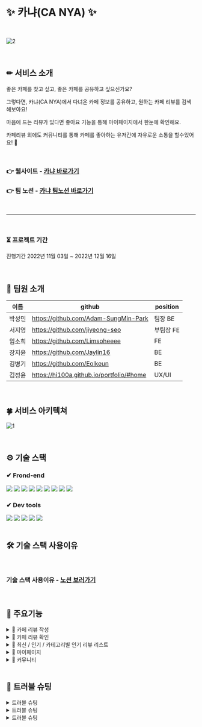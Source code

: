 # ✨ 카냐(CA NYA) ✨

<br>

![2](https://user-images.githubusercontent.com/113230019/207134762-c6c9e619-c272-4757-af0c-2327efd57ea8.png)

<br>

## ✏ 서비스 소개
좋은 카페를 찾고 싶고, 좋은 카페를 공유하고 싶으신가요?

그렇다면, 카냐(CA NYA)에서 다녀온 카페 정보를 공유하고, 원하는 카페 리뷰를 검색해보아요!

마음에 드는 리뷰가 있다면 좋아요 기능을 통해 마이페이지에서 한눈에 확인해요.

카페리뷰 외에도 커뮤니티를 통해 카페를 좋아하는 유저간에 자유로운 소통을 할수있어요! 💛

<br>

### 👉 웹사이트 - [카냐 바로가기](https://ca-nya.com/)
### 👉 팀 노션 - [카냐 팀노션 바로가기](https://rocky-mercury-85d.notion.site/Ca-Nya-9304947435c3401fae79601e18ed287a)

<br>

---

<br>

### ⏳ 프로젝트 기간
진행기간
2022년 11월 03일 ~ 2022년 12월 16일

<br>

## 🍬 팀원 소개
|이름|github|position|
|------|---|---|
|박성민|https://github.com/Adam-SungMin-Park|팀장 BE|
|서지영|https://github.com/jiyeong-seo|부팀장 FE|
|임소희|https://github.com/Limsoheeee|FE|
|장지윤|https://github.com/Jaylin16|BE|
|김병기|https://github.com/Eolkeun|BE|
|김정윤|https://hi100a.github.io/portfolio/#home|UX/UI|

<br>

## 🍀 서비스 아키텍쳐

![1](https://user-images.githubusercontent.com/113230019/207134801-e8b3e958-2e3a-4fb9-be57-c34c6ff4e61e.png)

<br>

## ⚙ 기술 스택

### ✔ Frond-end
<div>
<img src="https://img.shields.io/badge/Axios-5A29E4?style=for-the-badge&logo=Axios&logoColor=white"/>
<img src="https://img.shields.io/badge/React-61DAFB?style=for-the-badge&logo=React&logoColor=black"/>
<img src="https://img.shields.io/badge/Redux Toolkit-764ABC?style=for-the-badge&logo=Redux&logoColor=white"/>
<img src="https://img.shields.io/badge/Javascript-F7DF1E?style=for-the-badge&logo=Javascript&logoColor=black"/>
<img src="https://img.shields.io/badge/React Query-FF4154?style=for-the-badge&logo=React Query&logoColor=white">
<img src="https://img.shields.io/badge/styled components-DB7093?style=for-the-badge&logo=styledcomponents&logoColor=white">
<img src="https://img.shields.io/badge/Figma-F24E1E?style=for-the-badge&logo=Figma&logoColor=white">
<img src="https://img.shields.io/badge/css-1572B6?style=for-the-badge&logo=css3&logoColor=white">
<img src="https://img.shields.io/badge/KakaoTalk-FFCD00?style=for-the-badge&logo=KakaoTalk&logoColor=black"/>
 
</div>

### ✔ Dev tools
<div>
<img src="https://img.shields.io/badge/Notion-000000?style=for-the-badge&logo=Notion&logoColor=white">
<img src="https://img.shields.io/badge/IntelliJ IDEA-000000?style=for-the-badge&logo=IntelliJ IDEA&logoColor=white"/>
<img src="https://img.shields.io/badge/GitHub-181717?style=for-the-badge&logo=GitHub&logoColor=white"/>
<img src="https://img.shields.io/badge/amazonaws-232F3E?style=for-the-badge&logo=amazonaws&logoColor=white">
<img src="https://img.shields.io/badge/Slack-4A154B?style=for-the-badge&logo=Slack&logoColor=white">
</div>

<br>

## 🛠 기술 스택 사용이유

<br>

### 기술 스택 사용이유 - [노션 보러가기](https://www.notion.so/Ca-Nya-9304947435c3401fae79601e18ed287a#967fb51ddff84181beedeffc5ebbb1b4)
<br>

## 🌈 주요기능

<details>
<summary>📝 카페 리뷰 작성</summary>
 <div markdown="1">       

  <br>
  
1. 사진 업로드를 통해 방문한 카페 사진을 공유할 수 있어요.
2. 카테고리별 평가를 통해 상세한 평가를 할 수 있어요.
3. 지도 검색 기능을 통해 방문한 카페 위치를 추가할 수 있어요.

  <br>
 
 </div>
 </details>

<details>
 <summary>💖 카페 리뷰 확인</summary>
 <div markdown="1">       

  <br>
  
1. 필수 사진 업로드 기능으로 자세한 정보를 확인할 수 있어요.
2. 카테고리별 별점과 평균 별점을 통해 나와 맞는 카페를 찾아보아요.
3. 지도로 카페의 위치를 확인하고, 클릭을 통해 원하는 카페의 상세 정보를 확인 할 수 있어요.

  <br>
 
 </div>
 </details>
 
 <details>
 <summary>💎 최신 / 인기 / 카테고리별 인기 리뷰 리스트</summary>
 <div markdown="1">       

  <br>
  
1. 다양한 기준의 리뷰 리스트를 통해 원하는 리뷰를 쉽게 확인할 수 있어요.
2. 카테고리별 인기 리뷰는 카냐를 이용하는 사용자들의 좋아요를 많이 받은 리뷰 순으로 확인할 수 있어요.

  <br>
 
 </div>
 </details>
 
 <details>
 <summary>🎈 마이페이지</summary>
 <div markdown="1">       

  <br>
  
1. 내가 작성한 리뷰 / 댓글을 한 번에 쉽게 관리할 수 있어요.
2. 내가 좋아요한 리뷰를 확인할 수 있어요.
3. 커뮤니티에 내가 작성한 게시글 / 댓글을 한 번에 쉽게 관리할 수 있어요.
4. 나의 카냐 랭킹을 확인할 수 있어요.
5. 프로필 이미지를 수정할 수 있어요.

  <br>
 
 </div>
 </details>
 
 <details>
 <summary>🎀 커뮤니티</summary>
 <div markdown="1">       

  <br>
  
1. 카냐 유저들과 카페에 대한 다양한 소통을 할 수 있어요.
2. 댓글 작성으로 적극적인 소통이 가능해요.
3. 혼자 카페에 가기 싫은 유저들과 동행을 구하는 등 자유로운 교류를 해보아요.

  <br>
 
 </div>
 </details>


<br>

## 🚀 트러블 슈팅

 <details>
 <summary>트러블 슈팅</summary>
 <div markdown="1">       

  <br>
  
 트러블슈팅 내용

 
 </div>
 </details>
 
 <details>
  <summary>트러블 슈팅</summary>
 <div markdown="1">       

  <br>
  
 트러블슈팅 내용
  
 
 </div>
 </details>
 
  <details>
  <summary>트러블 슈팅</summary>
 <div markdown="1">       

  <br>
  
 트러블슈팅 내용

 
 </div>
 </details>
